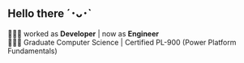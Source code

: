 ## Hello there ´･ᴗ･`

👩🏽‍💻 worked as **Developer** | now as **Engineer** <br>
👩🏽‍🎓 Graduate Computer Science | Certified PL-900 (Power Platform Fundamentals)

